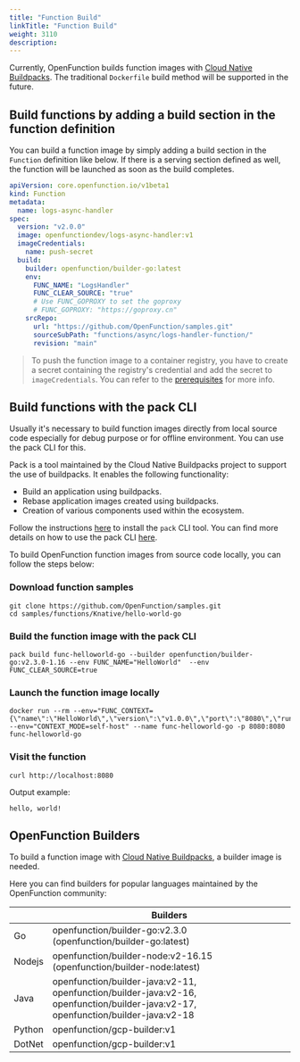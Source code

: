 ```yaml
---
title: "Function Build"
linkTitle: "Function Build"
weight: 3110
description: 
---
```

Currently, OpenFunction builds function images with [Cloud Native Buildpacks](https://buildpacks.io/). The traditional `Dockerfile` build method will be supported in the future.

## Build functions by adding a build section in the function definition

You can build a function image by simply adding a build section in the `Function` definition like below.
If there is a serving section defined as well, the function will be launched as soon as the build completes.

```yaml
apiVersion: core.openfunction.io/v1beta1
kind: Function
metadata:
  name: logs-async-handler
spec:
  version: "v2.0.0"
  image: openfunctiondev/logs-async-handler:v1
  imageCredentials:
    name: push-secret
  build:
    builder: openfunction/builder-go:latest
    env:
      FUNC_NAME: "LogsHandler"
      FUNC_CLEAR_SOURCE: "true"
      # Use FUNC_GOPROXY to set the goproxy
      # FUNC_GOPROXY: "https://goproxy.cn"
    srcRepo:
      url: "https://github.com/OpenFunction/samples.git"
      sourceSubPath: "functions/async/logs-handler-function/"
      revision: "main"
```

> To push the function image to a container registry, you have to create a secret containing the registry's credential and add the secret to `imageCredentials`.
> You can refer to the [prerequisites](../getting-started/Quickstarts/prerequisites.md) for more info.

## Build functions with the pack CLI

Usually it's necessary to build function images directly from local source code especially for debug purpose or for offline environment. You can use the pack CLI for this.

Pack is a tool maintained by the Cloud Native Buildpacks project to support the use of buildpacks.
It enables the following functionality:

- Build an application using buildpacks.
- Rebase application images created using buildpacks.
- Creation of various components used within the ecosystem.

Follow the instructions [here]((https://buildpacks.io/docs/tools/pack/)) to install the `pack` CLI tool.
You can find more details on how to use the pack CLI [here](https://buildpacks.io/docs/tools/pack/cli/pack/).

To build OpenFunction function images from source code locally, you can follow the steps below:

### Download function samples

```shell
git clone https://github.com/OpenFunction/samples.git
cd samples/functions/Knative/hello-world-go
```

### Build the function image with the pack CLI

```shell
pack build func-helloworld-go --builder openfunction/builder-go:v2.3.0-1.16 --env FUNC_NAME="HelloWorld"  --env FUNC_CLEAR_SOURCE=true
```

### Launch the function image locally

```shell
docker run --rm --env="FUNC_CONTEXT={\"name\":\"HelloWorld\",\"version\":\"v1.0.0\",\"port\":\"8080\",\"runtime\":\"Knative\"}" --env="CONTEXT_MODE=self-host" --name func-helloworld-go -p 8080:8080 func-helloworld-go
```

### Visit the function

```shell
curl http://localhost:8080
```

Output example:

```shell
hello, world!
```

## OpenFunction Builders

To build a function image with [Cloud Native Buildpacks](https://buildpacks.io/), a builder image is needed.

Here you can find builders for popular languages maintained by the OpenFunction community:

|           | Builders |
|-----------|----------|
| Go        | openfunction/builder-go:v2.3.0 (openfunction/builder-go:latest) |
| Nodejs    | openfunction/builder-node:v2-16.15 (openfunction/builder-node:latest) |
| Java      | openfunction/builder-java:v2-11, openfunction/builder-java:v2-16, openfunction/builder-java:v2-17, openfunction/builder-java:v2-18 |
| Python    | openfunction/gcp-builder:v1 |
| DotNet    | openfunction/gcp-builder:v1 |